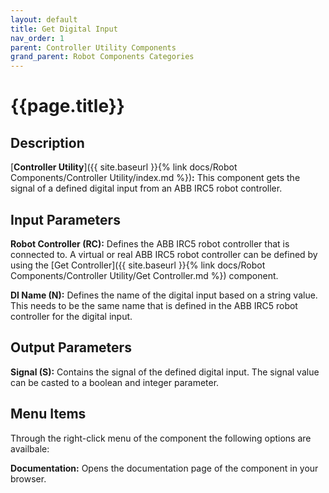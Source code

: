 ```yaml
---
layout: default
title: Get Digital Input
nav_order: 1
parent: Controller Utility Components
grand_parent: Robot Components Categories
---
```


# **{{page.title}}**

## **Description**

[**Controller Utility**]({{ site.baseurl }}{% link docs/Robot Components/Controller Utility/index.md %})**:** This component gets the signal of a defined digital input from an ABB IRC5 robot controller.

## **Input Parameters**

**Robot Controller (RC):** Defines the ABB IRC5 robot controller that is connected to. A virtual or real ABB IRC5 robot controller can be defined by using the [Get Controller]({{ site.baseurl }}{% link docs/Robot Components/Controller Utility/Get Controller.md %}) component.

**DI Name (N):** Defines the name of the digital input based on a string value. This needs to be the same name that is defined in the ABB IRC5 robot controller for the digital input.

## **Output Parameters**

**Signal (S):** Contains the signal of the defined digital input. The signal value can be casted to a boolean and integer parameter. 

## **Menu Items**

Through the right-click menu of the component the following options are availbale:

**Documentation:** Opens the documentation page of the component in your browser.
